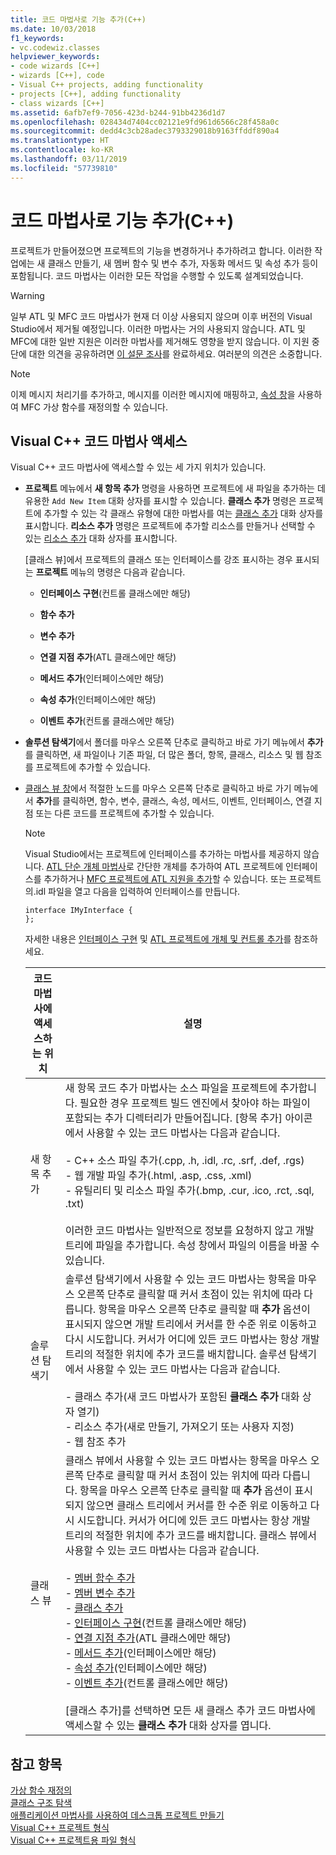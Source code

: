 ```yaml
---
title: 코드 마법사로 기능 추가(C++)
ms.date: 10/03/2018
f1_keywords:
- vc.codewiz.classes
helpviewer_keywords:
- code wizards [C++]
- wizards [C++], code
- Visual C++ projects, adding functionality
- projects [C++], adding functionality
- class wizards [C++]
ms.assetid: 6afb7ef9-7056-423d-b244-91bb4236d1d7
ms.openlocfilehash: 028434d7404cc02121e9fd961d6566c28f458a0c
ms.sourcegitcommit: dedd4c3cb28adec3793329018b9163ffddf890a4
ms.translationtype: HT
ms.contentlocale: ko-KR
ms.lasthandoff: 03/11/2019
ms.locfileid: "57739810"
---
```

# <a name="adding-functionality-with-code-wizards-c"></a>코드 마법사로 기능 추가(C++)

프로젝트가 만들어졌으면 프로젝트의 기능을 변경하거나 추가하려고 합니다. 이러한 작업에는 새 클래스 만들기, 새 멤버 함수 및 변수 추가, 자동화 메서드 및 속성 추가 등이 포함됩니다. 코드 마법사는 이러한 모든 작업을 수행할 수 있도록 설계되었습니다.

> [!WARNING]
> 일부 ATL 및 MFC 코드 마법사가 현재 더 이상 사용되지 않으며 이후 버전의 Visual Studio에서 제거될 예정입니다. 이러한 마법사는 거의 사용되지 않습니다. ATL 및 MFC에 대한 일반 지원은 이러한 마법사를 제거해도 영향을 받지 않습니다. 이 지원 중단에 대한 의견을 공유하려면 [이 설문 조사](https://www.surveymonkey.com/r/QDWKKCN)를 완료하세요. 여러분의 의견은 소중합니다.

> [!NOTE]
>  이제 메시지 처리기를 추가하고, 메시지를 이러한 메시지에 매핑하고, [속성 창](/visualstudio/ide/reference/properties-window)을 사용하여 MFC 가상 함수를 재정의할 수 있습니다.

## <a name="accessing-visual-c-code-wizards"></a>Visual C++ 코드 마법사 액세스

Visual C++ 코드 마법사에 액세스할 수 있는 세 가지 위치가 있습니다.

- **프로젝트** 메뉴에서 **새 항목 추가** 명령을 사용하면 프로젝트에 새 파일을 추가하는 데 유용한 `Add New Item` 대화 상자를 표시할 수 있습니다. **클래스 추가** 명령은 프로젝트에 추가할 수 있는 각 클래스 유형에 대한 마법사를 여는 [클래스 추가](../ide/add-class-dialog-box.md) 대화 상자를 표시합니다. **리소스 추가** 명령은 프로젝트에 추가할 리소스를 만들거나 선택할 수 있는 [리소스 추가](../windows/add-resource-dialog-box.md) 대화 상자를 표시합니다.

   [클래스 뷰]에서 프로젝트의 클래스 또는 인터페이스를 강조 표시하는 경우 표시되는 **프로젝트** 메뉴의 명령은 다음과 같습니다.

   - **인터페이스 구현**(컨트롤 클래스에만 해당)

   - **함수 추가**

   - **변수 추가**

   - **연결 지점 추가**(ATL 클래스에만 해당)

   - **메서드 추가**(인터페이스에만 해당)

   - **속성 추가**(인터페이스에만 해당)

   - **이벤트 추가**(컨트롤 클래스에만 해당)

- **솔루션 탐색기**에서 폴더를 마우스 오른쪽 단추로 클릭하고 바로 가기 메뉴에서 **추가**를 클릭하면, 새 파일이나 기존 파일, 더 많은 폴더, 항목, 클래스, 리소스 및 웹 참조를 프로젝트에 추가할 수 있습니다.

- [클래스 뷰 창](/visualstudio/ide/viewing-the-structure-of-code)에서 적절한 노드를 마우스 오른쪽 단추로 클릭하고 바로 가기 메뉴에서 **추가**를 클릭하면, 함수, 변수, 클래스, 속성, 메서드, 이벤트, 인터페이스, 연결 지점 또는 다른 코드를 프로젝트에 추가할 수 있습니다.

   > [!NOTE]
   > Visual Studio에서는 프로젝트에 인터페이스를 추가하는 마법사를 제공하지 않습니다. [ATL 단순 개체 마법사](../atl/reference/atl-simple-object-wizard.md)로 간단한 개체를 추가하여 ATL 프로젝트에 인터페이스를 추가하거나 [MFC 프로젝트에 ATL 지원을 추가](../mfc/reference/adding-atl-support-to-your-mfc-project.md)할 수 있습니다. 또는 프로젝트의.idl 파일을 열고 다음을 입력하여 인터페이스를 만듭니다.

    ```IDL
    interface IMyInterface {
    };
    ```

   자세한 내용은 [인터페이스 구현](../ide/implementing-an-interface-visual-cpp.md) 및 [ATL 프로젝트에 개체 및 컨트롤 추가](../atl/reference/adding-objects-and-controls-to-an-atl-project.md)를 참조하세요.

   |코드 마법사에 액세스하는 위치|설명|
   |-----------------------------|-----------------|
   |새 항목 추가|새 항목 코드 추가 마법사는 소스 파일을 프로젝트에 추가합니다. 필요한 경우 프로젝트 빌드 엔진에서 찾아야 하는 파일이 포함되는 추가 디렉터리가 만들어집니다. [항목 추가] 아이콘에서 사용할 수 있는 코드 마법사는 다음과 같습니다.<br /><br />- C++ 소스 파일 추가(.cpp, .h, .idl, .rc, .srf, .def, .rgs)<br />- 웹 개발 파일 추가(.html, .asp, .css, .xml)<br />- 유틸리티 및 리소스 파일 추가(.bmp, .cur, .ico, .rct, .sql, .txt)<br /><br />이러한 코드 마법사는 일반적으로 정보를 요청하지 않고 개발 트리에 파일을 추가합니다. 속성 창에서 파일의 이름을 바꿀 수 있습니다.|
   |솔루션 탐색기|솔루션 탐색기에서 사용할 수 있는 코드 마법사는 항목을 마우스 오른쪽 단추로 클릭할 때 커서 초점이 있는 위치에 따라 다릅니다. 항목을 마우스 오른쪽 단추로 클릭할 때 **추가** 옵션이 표시되지 않으면 개발 트리에서 커서를 한 수준 위로 이동하고 다시 시도합니다. 커서가 어디에 있든 코드 마법사는 항상 개발 트리의 적절한 위치에 추가 코드를 배치합니다. 솔루션 탐색기에서 사용할 수 있는 코드 마법사는 다음과 같습니다.<br /><br />- 클래스 추가(새 코드 마법사가 포함된 **클래스 추가** 대화 상자 열기)<br />- 리소스 추가(새로 만들기, 가져오기 또는 사용자 지정)<br />- 웹 참조 추가|
   |클래스 뷰|클래스 뷰에서 사용할 수 있는 코드 마법사는 항목을 마우스 오른쪽 단추로 클릭할 때 커서 초점이 있는 위치에 따라 다릅니다. 항목을 마우스 오른쪽 단추로 클릭할 때 **추가** 옵션이 표시되지 않으면 클래스 트리에서 커서를 한 수준 위로 이동하고 다시 시도합니다. 커서가 어디에 있든 코드 마법사는 항상 개발 트리의 적절한 위치에 추가 코드를 배치합니다. 클래스 뷰에서 사용할 수 있는 코드 마법사는 다음과 같습니다.<br /><br />- [멤버 함수 추가](../ide/adding-a-member-function-visual-cpp.md)<br />- [멤버 변수 추가](../ide/adding-a-member-variable-visual-cpp.md)<br />- [클래스 추가](../ide/adding-a-class-visual-cpp.md)<br />- [인터페이스 구현](../ide/implement-interface-wizard.md)(컨트롤 클래스에만 해당)<br />- [연결 지점 추가](../ide/implement-connection-point-wizard.md)(ATL 클래스에만 해당)<br />- [메서드 추가](../ide/add-method-wizard.md)(인터페이스에만 해당)<br />- [속성 추가](../ide/names-add-property-wizard.md)(인터페이스에만 해당)<br />- [이벤트 추가](../ide/add-event-wizard.md)(컨트롤 클래스에만 해당)<br /><br />[클래스 추가]를 선택하면 모든 새 클래스 추가 코드 마법사에 액세스할 수 있는 **클래스 추가** 대화 상자를 엽니다.|

## <a name="see-also"></a>참고 항목

[가상 함수 재정의](../ide/overriding-a-virtual-function-visual-cpp.md)<br>
[클래스 구조 탐색](../ide/navigating-the-class-structure-visual-cpp.md)<br>
[애플리케이션 마법사를 사용하여 데스크톱 프로젝트 만들기](../ide/creating-desktop-projects-by-using-application-wizards.md)<br>
[Visual C++ 프로젝트 형식](../ide/visual-cpp-project-types.md)<br>
[Visual C++ 프로젝트용 파일 형식](../ide/file-types-created-for-visual-cpp-projects.md)
